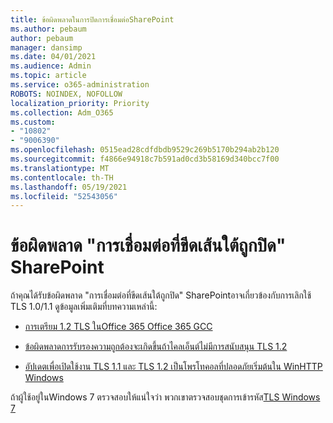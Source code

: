 ```yaml
---
title: ข้อผิดพลาดในการปิดการเชื่อมต่อSharePoint
ms.author: pebaum
author: pebaum
manager: dansimp
ms.date: 04/01/2021
ms.audience: Admin
ms.topic: article
ms.service: o365-administration
ROBOTS: NOINDEX, NOFOLLOW
localization_priority: Priority
ms.collection: Adm_O365
ms.custom:
- "10802"
- "9006390"
ms.openlocfilehash: 0515ead28cdfdbdb9529c269b5170b294ab2b120
ms.sourcegitcommit: f4866e94918c7b591ad0cd3b58169d340bcc7f00
ms.translationtype: MT
ms.contentlocale: th-TH
ms.lasthandoff: 05/19/2021
ms.locfileid: "52543056"
---
```

# <a name="the-underlying-connection-was-closed-error-in-sharepoint"></a>ข้อผิดพลาด "การเชื่อมต่อที่ขีดเส้นใต้ถูกปิด" SharePoint

ถ้าคุณได้รับข้อผิดพลาด "การเชื่อมต่อที่ขีดเส้นใต้ถูกปิด" SharePointอาจเกี่ยวข้องกับการเลิกใช้ TLS 1.0/1.1 ดูข้อมูลเพิ่มเติมที่บทความเหล่านี้:

- [การเตรียม 1.2 TLS ในOffice 365 Office 365 GCC](/microsoft-365/compliance/prepare-tls-1.2-in-office-365)

- [ข้อผิดพลาดการรับรองความถูกต้องจะเกิดขึ้นถ้าไคลเอ็นต์ไม่มีการสนับสนุน TLS 1.2](https://review.docs.microsoft.com/sharepoint/troubleshoot/administration/authentication-errors-tls12-support)

- [อัปเดตเพื่อเปิดใช้งาน TLS 1.1 และ TLS 1.2 เป็นโพรโทคอลที่ปลอดภัยเริ่มต้นใน WinHTTP Windows](https://support.microsoft.com/topic/update-to-enable-tls-1-1-and-tls-1-2-as-default-secure-protocols-in-winhttp-in-windows-c4bd73d2-31d7-761e-0178-11268bb10392)

ถ้าผู้ใช้อยู่ในWindows 7 ตรวจสอบให้แน่ใจว่า พวกเขาตรวจสอบชุดการเข้ารหัส[TLS Windows 7](/windows/win32/secauthn/tls-cipher-suites-in-windows-7)